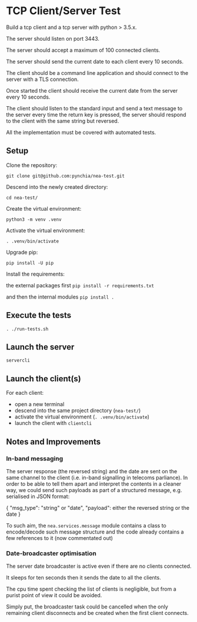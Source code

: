 # TCP Client/Server Test

Build a tcp client and a tcp server with python > 3.5.x.

The server should listen on port 3443.

The server should accept a maximum of 100 connected clients.

The server should send the current date to each client every 10 seconds.

The client should be a command line application and should connect to the server with a TLS connection.

Once started the client should receive the current date from the server every 10 seconds.

The client should listen to the standard input and send a text message to the server every time the return key is pressed, the server should respond to the client with the same string but reversed.

All the implementation must be covered  with automated tests.

## Setup

Clone the repository:

`git clone git@github.com:pynchia/nea-test.git`

Descend into the newly created directory:

`cd nea-test/`

Create the virtual environment:

`python3 -m venv .venv`

Activate the virtual environment:

`. .venv/bin/activate`

Upgrade pip:

`pip install -U pip`

Install the requirements:

the external packages first
`pip install -r requirements.txt`

and then the internal modules
`pip install .`

## Execute the tests

`. ./run-tests.sh`

## Launch the server

`servercli`

## Launch the client(s)

For each client:

- open a new terminal
- descend into the same project directory (`nea-test/`)
- activate the virtual environment (`. .venv/bin/activate`)
- launch the client with `clientcli`

## Notes and Improvements

### In-band messaging

The server response (the reversed string) and the date are sent on the same channel to the client (i.e. in-band signalling in telecoms parliance).
In order to be able to tell them apart and interpret the contents in a cleaner way, we could send such payloads as part of a structured message, e.g. serialised in JSON format:

{
    "msg_type": "string" or "date",
    "payload": either the reversed string or the date
}

To such aim, the `nea.services.message` module contains a class to encode/decode such message structure and the code already contains a few references to it (now commentated out)

### Date-broadcaster optimisation

The server date broadcaster is active even if there are no clients connected.

It sleeps for ten seconds then it sends the date to all the clients.

The cpu time spent checking the list of clients is negligible, but from a purist point of view it could be avoided.

Simply put, the broadcaster task could be cancelled when the only remaining client disconnects and be created when the first client connects.
